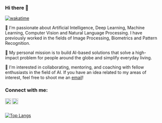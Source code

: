 ### Hi there 👋

<!--START_SECTION:waka-->
[![wakatime](https://wakatime.com/badge/user/ffe34524-ad67-4cfb-92f9-51f9a9fee253.svg)](https://wakatime.com/@ffe34524-ad67-4cfb-92f9-51f9a9fee253)
<!--END_SECTION:waka-->

🔭 I'm passionate about Artificial Intelligence, Deep Learning, Machine Learning, Computer Vision and Natural Language Processing. I have previously worked in the fields of Image Processing, Biometrics and Pattern Recognition.

💬 My personal mission is to build AI-based solutions that solve a high-impact problem for people around the globe and simplify everyday living.

👯 I'm interested in collaborating, mentoring, and coaching with fellow enthusiasts in the field of AI. If you have an idea related to my areas of interest, feel free to shoot me an [email](anandchauhan8791@gmail.com)!

<!--
**anandchauhan21/anandchauhan21** is a ✨ _special_ ✨ repository because its `README.md` (this file) appears on your GitHub profile.

Here are some ideas to get you started:

- 🔭 I’m currently working on ...
- 🌱 I’m currently learning ...
- 👯 I’m looking to collaborate on ...
- 🤔 I’m looking for help with ...
- 💬 Ask me about ...
- 📫 How to reach me: ...
- 😄 Pronouns: ...
- ⚡ Fun fact: ...
-->
### Connect with me:

<a href="https://www.linkedin.com/in/anandchauhan21/">
  <img align="left" alt="Anand's LinkedIn" width="20px" height="20px" src="https://cdn.icon-icons.com/icons2/1753/PNG/512/iconfinder-social-media-applications-14linkedin-4102586_113786.png" />
</a>

</a>
<a href="https://twitter.com/anand_chauhan21">
  <img align="left" alt="Anand's Twitter" width="20px" height="20px" src="https://cdn.icon-icons.com/icons2/1753/PNG/512/iconfinder-social-media-applications-6twitter-4102580_113802.png" />
</a>
<br/>
<br/>

[![Top Langs](https://github-readme-stats.vercel.app/api/top-langs/?username=anandchauhan21&layout=compact)](https://github.com/anuraghazra/github-readme-stats) 
<br/>
<!--
🔵 **Connect with me:**
[![Follow](https://img.shields.io/twitter/follow/anand_chauhan21?style=social)](https://twitter.com/anand_chauhan21)
[![LinkedIn](https://img.shields.io/badge/LinkedIn-0077B5?style=for-the-badge&style=social&logo=linkedin&logoColor=white)](https://www.linkedin.com/in/anandchauhan21/)

[![Facebook](https://img.shields.io/badge/Facebook-1877F2?style=for-the-badge&style=social&logo=facebook&logoColor=white)](http://facebook.com/dataprofessor/)
[![Instagram](https://img.shields.io/badge/Instagram-E4405F?style=for-the-badge&style=social&logo=instagram&logoColor=white)](https://www.instagram.com/data.professor/)

-->




<!--
[![willianrod's wakatime stats](https://github-readme-stats.vercel.app/api/wakatime?username=anandchauhan21)](https://github.com/anuraghazra/github-readme-stats)



![Anurag's GitHub stats](https://github-readme-stats.vercel.app/api?username=anandchauhan21&show_icons=true&theme=radical)



[![willianrod's wakatime stats](https://github-readme-stats.vercel.app/api/wakatime?username=anandchauhan21)](https://github.com/anuraghazra/github-readme-stats)

-->

